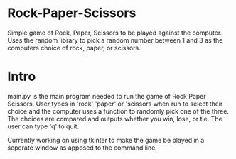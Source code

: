 # Rock-Paper-Scissors
Simple game of Rock, Paper, Scissors to be played against the computer. Uses the random library to pick a random number between 1 and 3 as the computers choice of rock, paper, or scissors.

# Intro

main.py is the main program needed to run the game of Rock Paper Scissors. User types in 'rock' 'paper' or 'scissors when run to select their choice and the computer uses a function to randomly pick one of the three. The choices are compared and outputs whether you win, lose, or tie. The user can type 'q' to quit.

Currently working on using tkinter to make the game be played in a seperate window as apposed to the command line.
